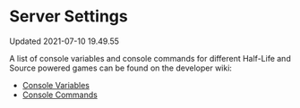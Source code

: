 # Server Settings
Updated 2021-07-10 19.49.55

A list of console variables and console commands for different Half-Life and Source powered games can be found on the developer wiki:  

* [Console Variables](https://developer.valvesoftware.com/wiki/Category:Console_Variables)
* [Console Commands](https://developer.valvesoftware.com/wiki/Console_Command_List)

